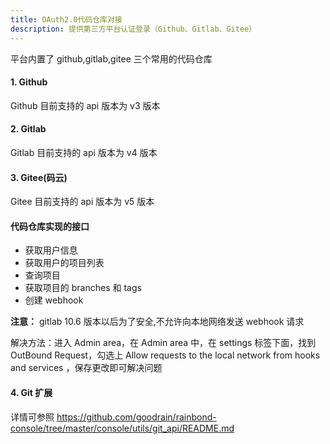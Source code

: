 ```yaml
---
title: OAuth2.0代码仓库对接
description: 提供第三方平台认证登录（Github、Gitlab、Gitee）
---
```


平台内置了 github,gitlab,gitee 三个常用的代码仓库

#### 1. Github

Github 目前支持的 api 版本为 v3 版本

#### 2. Gitlab

Gitlab 目前支持的 api 版本为 v4 版本

#### 3. Gitee(码云)

Gitee 目前支持的 api 版本为 v5 版本

#### 代码仓库实现的接口

- 获取用户信息
- 获取用户的项目列表
- 查询项目
- 获取项目的 branches 和 tags
- 创建 webhook

**注意：** gitlab 10.6 版本以后为了安全,不允许向本地网络发送 webhook 请求

解决方法：进入 Admin area，在 Admin area 中，在 settings 标签下面，找到 OutBound Request，勾选上 Allow requests to the local network from hooks and services ，保存更改即可解决问题

#### 4. Git 扩展

详情可参照
https://github.com/goodrain/rainbond-console/tree/master/console/utils/git_api/README.md
